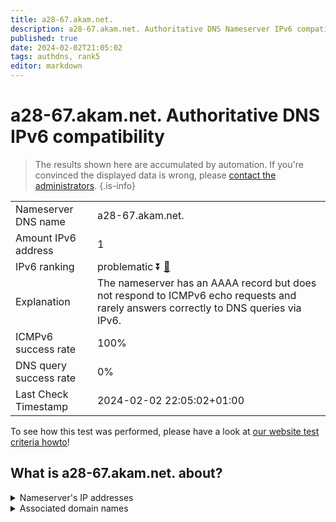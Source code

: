 ```yaml
---
title: a28-67.akam.net.
description: a28-67.akam.net. Authoritative DNS Nameserver IPv6 compatibility
published: true
date: 2024-02-02T21:05:02
tags: authdns, rank5
editor: markdown
---
```


# a28-67.akam.net. Authoritative DNS IPv6 compatibility

> The results shown here are accumulated by automation. If you're convinced the displayed data is wrong, please [contact the administrators](/howto/chat). 
{.is-info}




|   |   |
| - | - |
| Nameserver DNS name | a28-67.akam.net.
| Amount IPv6 address | 1
| IPv6 ranking | problematic :arrow_double_down: [🔗](/howto/ranking) |
| Explanation | The nameserver has an AAAA record but does not respond to ICMPv6 echo requests and rarely answers correctly to DNS queries via IPv6. |
| ICMPv6 success rate | 100%|
| DNS query success rate | 0% |
| Last Check Timestamp | 2024-02-02 22:05:02+01:00 |

To see how this test was performed, please have a look at [our website test criteria howto](/howto/testcriteria/authdns)!


## What is a28-67.akam.net. about?




<details>
<summary>Nameserver's IP addresses</summary>

2600:1480:d800::43

</details>



<details>
<summary>Associated domain names</summary>

www.adobe.com

</details>
